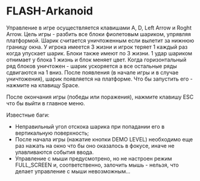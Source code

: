 # FLASH-Arkanoid

Управление в игре осуществляется клавишами A, D, Left Arrow и Roght Arrow. Цель игры - разбить все блоки фиолетовым шариком, упрявляя платформой.
Шарик считается уничтоженным если вылетит за нижнюю границу окна. У игрока имеется 3 жизни и игрок теряет 1 каждый раз когда упускает шарик. Блоки также имеют по 3 жизни. 1 удар шариком отнимает у блока 1 жизнь и блок меняет цвет. Когда горизонтальный ряд блоков уничтожен - шарик ускоряется а все остальные ряды сдвигаются на 1 вниз. После появления (в начале игры и в случае уничтожения), шарик появляется на платформе. Что бы запустить его - нажмите на клавищу Space.

После окончания игры (победы или поражения), нажмите клавишу ESC что бы выйти в главное меню.

Известные баги:
  - Неправильный угол отскока шарика при попадании его в вертикальную поверхность;
  - После начала игры (нажатие кнопки DEMO LEVEL) необходимо еще раз нажать на окно что бы оно оказалось в фокусе, иначе не улавливаются события ввода.
  - Управление с мыши предусмотрено, но не настроен режим FULL_SCREEN и, соответственно, залочить мышь - нельзя, что делает управление с мыши невозможным...
